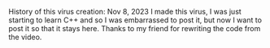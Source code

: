 History of this virus creation: Nov 8, 2023 I made this virus, I was just starting to learn C++ and so I was embarrassed to post it, but now I want to post it so that it stays here. Thanks to my friend for rewriting the code from the video.
